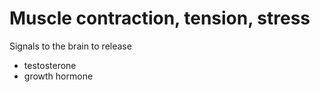 # Muscle contraction, tension, stress

Signals to the brain to release
* testosterone
* growth hormone
